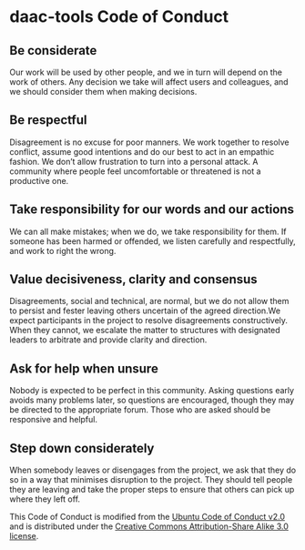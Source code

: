 daac-tools Code of Conduct
==========================

Be considerate
--------------

Our work will be used by other people, and we in turn will depend on the work of others. Any
decision we take will affect users and colleagues, and we should consider them when making
decisions.

Be respectful
-------------

Disagreement is no excuse for poor manners. We work together to resolve conflict, assume good
intentions and do our best to act in an empathic fashion. We don’t allow frustration to turn into
a personal attack. A community where people feel uncomfortable or threatened is not a productive
one.

Take responsibility for our words and our actions
-------------------------------------------------

We can all make mistakes; when we do, we take responsibility for them. If someone has been harmed
or offended, we listen carefully and respectfully, and work to right the wrong.

Value decisiveness, clarity and consensus
-----------------------------------------

Disagreements, social and technical, are normal, but we do not allow them to persist and fester
leaving others uncertain of the agreed direction.We expect participants in the project to resolve
disagreements constructively. When they cannot, we escalate the matter to structures with
designated leaders to arbitrate and provide clarity and direction.

Ask for help when unsure
------------------------

Nobody is expected to be perfect in this community. Asking questions early avoids many problems
later, so questions are encouraged, though they may be directed to the appropriate forum. Those who
are asked should be responsive and helpful.

Step down considerately
-----------------------

When somebody leaves or disengages from the project, we ask that they do so in a way that minimises
disruption to the project. They should tell people they are leaving and take the proper steps to
ensure that others can pick up where they left off.

This Code of Conduct is modified from the [Ubuntu Code of
Conduct v2.0](https://ubuntu.com/community/governance/code-of-conduct) and is distributed under the
[Creative Commons Attribution-Share Alike 3.0
license](http://creativecommons.org/licenses/by-sa/3.0/).
